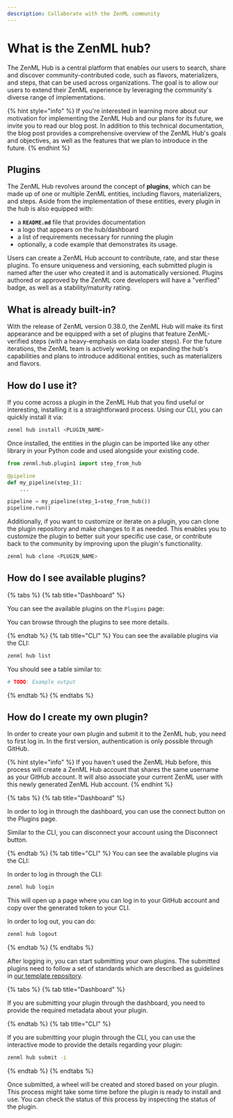 ```yaml
---
description: Collaborate with the ZenML community
---
```



# What is the ZenML hub?

The ZenML Hub is a central platform that enables our users to search, share 
and discover community-contributed code, such as flavors, materializers, 
and steps, that can be used across organizations. The goal is to allow our 
users to extend their ZenML experience by leveraging the community's diverse 
range of implementations.

{% hint style="info" %}
If you're interested in learning more about our motivation for implementing the 
ZenML Hub and our plans for its future, we invite you to read our blog post. In 
addition to this technical documentation, the blog post provides a comprehensive 
overview of the ZenML Hub's goals and objectives, as well as the features that 
we plan to introduce in the future.
{% endhint %}

## Plugins

The ZenML Hub revolves around the concept of **plugins**, which can be made up 
of one or multiple ZenML entities, including flavors, materializers, and steps. 
Aside from the implementation of these entities, every plugin in the hub is 
also equipped with:

- a **`README.md`** file that provides documentation
- a logo that appears on the hub/dashboard
- a list of requirements necessary for running the plugin
- optionally, a code example that demonstrates its usage.

Users can create a ZenML Hub account to contribute, rate, and star these 
plugins. To ensure uniqueness and versioning, each submitted plugin is named 
after the user who created it and is automatically versioned. Plugins authored 
or approved by the ZenML core developers will have a "verified" badge, as 
well as a stability/maturity rating.

## What is already built-in?

With the release of ZenML version 0.38.0, the ZenML Hub will make its first 
appearance and be equipped with a set of plugins that feature ZenML-verified 
steps (with a heavy-emphasis on data loader steps). For the future iterations, 
the ZenML team is actively working on expanding the hub's capabilities and 
plans to introduce additional entities, such as materializers and flavors.

## How do I use it?

If you come across a plugin in the ZenML Hub that you find useful or 
interesting, installing it is a straightforward process. Using our CLI, you can 
quickly install it via:

```bash
zenml hub install <PLUGIN_NAME>
```

Once installed, the entities in the plugin can be imported like any other 
library in your Python code and used alongside your existing code. 

```python
from zenml.hub.plugin1 import step_from_hub

@pipeline
def my_pipeline(step_1):
    ...

pipeline = my_pipeline(step_1=step_from_hub())
pipeline.run()
```

Additionally, if you want to customize or iterate on a plugin, you can clone 
the plugin repository and make changes to it as needed. This enables you to 
customize the plugin to better suit your specific use case, or contribute 
back to the community by improving upon the plugin's functionality.

```bash
zenml hub clone <PLUGIN_NAME>
```

## How do I see available plugins?

{% tabs %}
{% tab title="Dashboard" %}

You can see the available plugins on the `Plugins` page:

You can browse through the plugins to see more details.

{% endtab %}
{% tab title="CLI" %}
You can see the available plugins via the CLI:

```bash
zenml hub list
```

You should see a table similar to:

```bash
# TODO: Example output
```

{% endtab %}
{% endtabs %}


## How do I create my own plugin?

In order to create your own plugin and submit it to the ZenML hub, you need to 
first log in. In the first version, authentication is only possible through 
GitHub. 

{% hint style="info" %}
If you haven't used the ZenML Hub before, this process will create a ZenML Hub 
account that shares the same username as your GitHub account. It will also 
associate your current ZenML user with this newly generated ZenML Hub account.
{% endhint %}

{% tabs %}
{% tab title="Dashboard" %}

In order to log in through the dashboard, you can use the connect button on the 
Plugins page.

Similar to the CLI, you can disconnect your account using the Disconnect button.

{% endtab %}
{% tab title="CLI" %}
You can see the available plugins via the CLI:

In order to log in through the CLI:

```bash
zenml hub login
```

This will open up a page where you can log in to your GitHub account and copy 
over the generated token to your CLI.

In order to log out, you can do:

```bash
zenml hub logout
```

{% endtab %}
{% endtabs %}

After logging in, you can start submitting your own plugins. The submitted 
plugins need to follow a set of standards which are described as guidelines 
in [our template repository](https://github.com/zenml-io/zenml-hub-plugin-template). 

{% tabs %}
{% tab title="Dashboard" %}

If you are submitting your plugin through the dashboard, you need to provide 
the required metadata about your plugin.

{% endtab %}
{% tab title="CLI" %}

If you are submitting your plugin through the CLI, you can use the interactive
mode to provide the details regarding your plugin:

```bash
zenml hub submit -i
```

{% endtab %}
{% endtabs %}

Once submitted, a wheel will be created and stored based on your plugin. This
process might take some time before the plugin is ready to install and use. You
can check the status of this process by inspecting the status of the plugin.
